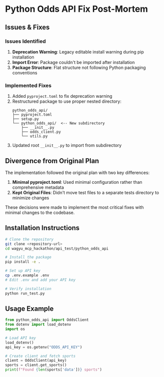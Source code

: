# Python Odds API Fix Post-Mortem

## Issues & Fixes

### Issues Identified
1. **Deprecation Warning**: Legacy editable install warning during pip installation
2. **Import Error**: Package couldn't be imported after installation
3. **Package Structure**: Flat structure not following Python packaging conventions

### Implemented Fixes
1. Added `pyproject.toml` to fix deprecation warning
2. Restructured package to use proper nested directory:
   ```
   python_odds_api/
   ├── pyproject.toml
   ├── setup.py
   └── python_odds_api/  <-- New subdirectory
       ├── __init__.py
       ├── odds_client.py
       └── utils.py
   ```
3. Updated root `__init__.py` to import from subdirectory

## Divergence from Original Plan

The implementation followed the original plan with two key differences:

1. **Minimal pyproject.toml**: Used minimal configuration rather than comprehensive metadata
2. **Kept Original Files**: Didn't move test files to a separate tests directory to minimize changes

These decisions were made to implement the most critical fixes with minimal changes to the codebase.

## Installation Instructions

```bash
# Clone the repository
git clone <repository-url>
cd wagyu_mcp_hackathon/api_test/python_odds_api

# Install the package
pip install -e .

# Set up API key
cp .env.example .env
# Edit .env and add your API key

# Verify installation
python run_test.py
```

## Usage Example

```python
from python_odds_api import OddsClient
from dotenv import load_dotenv
import os

# Load API key
load_dotenv()
api_key = os.getenv("ODDS_API_KEY")

# Create client and fetch sports
client = OddsClient(api_key)
sports = client.get_sports()
print(f"Found {len(sports['data'])} sports")
